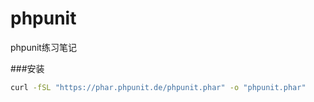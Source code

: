 # phpunit
phpunit练习笔记

###安装
```sh
curl -fSL "https://phar.phpunit.de/phpunit.phar" -o "phpunit.phar"
```



